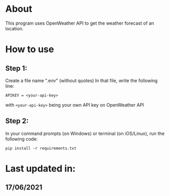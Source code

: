 # About

This program uses OpenWeather API to get the weather forecast of an location.

# How to use

## Step 1:

Create a file name ".env" (without quotes)
In that file, write the following line:

    APIKEY = <your-api-key>

with `<your-api-key>` being your own API key on OpenWeather API

## Step 2:

In your command prompts (on Windows) or terminal (on iOS/Linux), run the following code:

    pip install -r requirements.txt

# Last updated in:

17/06/2021
----------